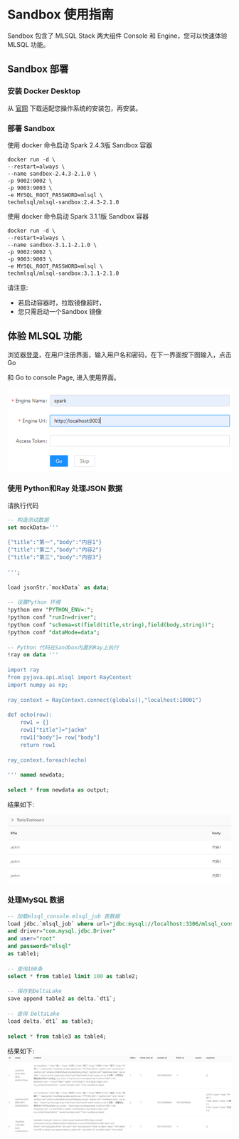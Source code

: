 # Sandbox 使用指南

Sandbox 包含了 MLSQL Stack 两大组件 Console 和 Engine，您可以快速体验 MLSQL 功能。

## Sandbox 部署

### 安装 Docker Desktop

从 [官网](https://www.docker.com/products/docker-desktop) 下载适配您操作系统的安装包，再安装。

### 部署 Sandbox

使用 docker 命令启动 Spark 2.4.3版 Sandbox 容器

```shell
docker run -d \
--restart=always \
--name sandbox-2.4.3-2.1.0 \
-p 9002:9002 \
-p 9003:9003 \
-e MYSQL_ROOT_PASSWORD=mlsql \
techmlsql/mlsql-sandbox:2.4.3-2.1.0
```
 
使用 docker 命令启动 Spark 3.1.1版 Sandbox 容器

```shell
docker run -d \
--restart=always \
--name sandbox-3.1.1-2.1.0 \
-p 9002:9002 \
-p 9003:9003 \
-e MYSQL_ROOT_PASSWORD=mlsql \
techmlsql/mlsql-sandbox:3.1.1-2.1.0
```

请注意:
- 若启动容器时，拉取镜像超时，
- 您只需启动一个Sandbox 镜像

## 体验 MLSQL 功能

浏览器[登录](http://localhost:9002)，在用户注册界面，输入用户名和密码，在下一界面按下图输入，点击 Go

和 Go to console Page, 进入使用界面。

![注册引擎](images/sandbox-engine-registration.PNG)

### 使用 Python和Ray 处理JSON 数据

请执行代码

```sql
-- 构造测试数据
set mockData='''

{"title":"第一","body":"内容1"}
{"title":"第二","body":"内容2"}
{"title":"第三","body":"内容3"}

''';

load jsonStr.`mockData` as data;

-- 设置Python 环境 
!python env "PYTHON_ENV=:";
!python conf "runIn=driver";
!python conf "schema=st(field(title,string),field(body,string))";
!python conf "dataMode=data";

-- Python 代码在Sandbox内置的Ray上执行
!ray on data '''

import ray
from pyjava.api.mlsql import RayContext
import numpy as np;

ray_context = RayContext.connect(globals(),"localhost:10001")

def echo(row):
    row1 = {}
    row1["title"]="jackm"
    row1["body"]= row["body"]
    return row1

ray_context.foreach(echo)

''' named newdata;

select * from newdata as output;
``` 

结果如下:

![Python-Ray结果](images/python-ray-result.PNG)
 
 ### 处理MySQL 数据
 
 ```sql
-- 加载mlsql_console.mlsql_job 表数据
 load jdbc.`mlsql_job` where url="jdbc:mysql://localhost:3306/mlsql_console?characterEncoding=utf8&zeroDateTimeBehavior=convertToNull&tinyInt1isBit=false"
 and driver="com.mysql.jdbc.Driver"
 and user="root"
 and password="mlsql"
 as table1;
 
-- 查询100条
select * from table1 limit 100 as table2;

-- 保存到DeltaLake
save append table2 as delta.`dt1`;

-- 查询 DeltaLake 
load delta.`dt1` as table3;
 
select * from table3 as table4;
 ```

结果如下:
![MySQL-deltalake](images/mysql-deltalake.PNG)